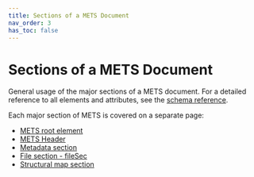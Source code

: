 ```yaml
---
title: Sections of a METS Document
nav_order: 3
has_toc: false
---
```

# Sections of a METS Document

General usage of the major sections of a METS document. For a detailed reference to all elements and attributes, see the [schema reference](https://mets.github.io/METS_v2_Docs/mets.html).


Each major section of METS is covered on a separate page:

* [METS root element](mets_sections/root_element.md)
* [METS Header](mets_sections/metsHdr.md)
* [Metadata section](mets_sections/mdSec.md)
* [File section - fileSec](mets_sections/fileSec.md)
* [Structural map section](mets_sections/structSec.md)
